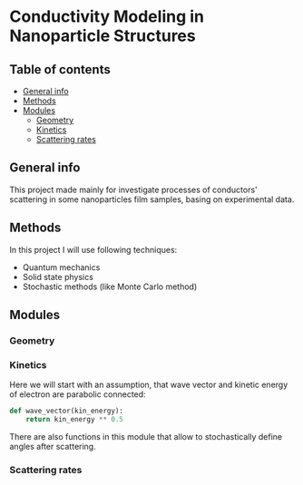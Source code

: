 # Conductivity Modeling in Nanoparticle Structures

## Table of contents
* [General info](#general-info)
* [Methods](#methods)
* [Modules](#modules)
    * [Geometry](#geometry)
    * [Kinetics](#kinetics)
    * [Scattering rates](#scattering-rates)

## General info
This project made mainly for investigate processes of conductors' scattering in some nanoparticles film samples, basing on experimental data.
	
## Methods
In this project I will use following techniques:
* Quantum mechanics
* Solid state physics
* Stochastic methods (like Monte Carlo method)

## Modules
### Geometry
### Kinetics
Here we will start with an assumption, that wave vector and kinetic energy of electron are parabolic connected:
```python
def wave_vector(kin_energy): 
    return kin_energy ** 0.5
```

There are also functions in this module that allow to stochastically define angles after scattering.
### Scattering rates